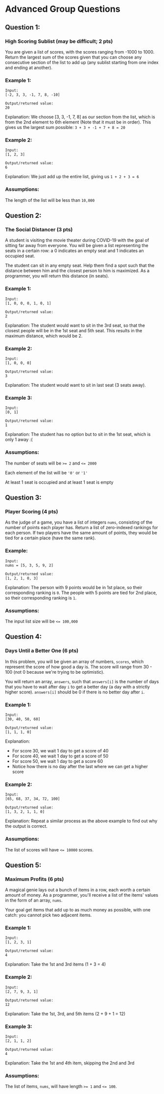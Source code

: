 # Advanced Group Questions


## Question 1: 
### High Scoring Sublist (may be difficult; 2 pts)
You are given a list of scores, with the scores ranging from -1000 to 1000. Return the largest sum of the scores given that you can choose any consecutive section of the list to add up (any sublist starting from one index and ending at another). 

### Example 1:
```
Input:
[-2, 3, 3, -1, 7, 8, -10]

Output/returned value:
20
```

Explanation:
We choose [3, 3, -1, 7, 8] as our section from the list, which is from the 2nd element to 6th element (Note that it must be in order). This gives us the largest sum possible: `3 + 3 + -1 + 7 + 8 = 20`

### Example 2:
```
Input:
[1, 2, 3]

Output/returned value:
6
```

Explanation:
We just add up the entire list, giving us `1 + 2 + 3 = 6`

### Assumptions:
The length of the list will be less than `10,000`




## Question 2: 
### The Social Distancer (3 pts)
A student is visiting the movie theater during COVID-19 with the goal of sitting far away from everyone. You will be given a list representing the seats in a certain row: a 0 indicates an empty seat and 1 indicates an occupied seat. 

The student can sit in any empty seat. Help them find a spot such that the distance between him and the closest person to him is maximized. As a programmer, you will return this distance (in seats). 

### Example 1:
```
Input:
[1, 0, 0, 0, 1, 0, 1]

Output/returned value:
2
```

Explanation:
The student would want to sit in the 3rd seat, so that the closest people will be in the 1st seat and 5th seat. This results in the maximum distance, which would be 2.

### Example 2:
```
Input:
[1, 0, 0, 0]

Output/returned value:
3
```

Explanation:
The student would want to sit in last seat (3 seats away).

### Example 3:
```
Input:
[0, 1]

Output/returned value:
1
```

Explanation:
The student has no option but to sit in the 1st seat, which is only 1 away :(

### Assumptions:
The number of seats will be `>= 2` and `<= 2000`

Each element of the list will be `'0'` or `'1'`

At least 1 seat is occupied and at least 1 seat is empty




## Question 3: 
### Player Scoring (4 pts)
As the judge of a game, you have a list of integers `nums`, consisting of the number of points each player has. Return a list of zero-indexed rankings for each person. If two players have the same amount of points, they would be tied for a certain place (have the same rank).

### Example:
```
Input:
nums = [5, 3, 5, 9, 2]

Output/returned value:
[1, 2, 1, 0, 3]
```
Explanation:
The person with 9 points would be in 1st place, so their corresponding ranking is `0`. The people with 5 points are tied for 2nd place, so their corresponding ranking is `1`.

### Assumptions:
The input list size will be `<= 100,000`




## Question 4: 
### Days Until a Better One (6 pts)
In this problem, you will be given an array of numbers, `scores`, which represent the score of how good a day is. The score will range from 30 - 100 (not 0 because we're trying to be optimistic). 

You will return an array, `answers`, such that `answers[i]` is the number of days that you have to wait after day `i` to get a better day (a day with a strictly higher score). `answers[i]` should be 0 if there is no better day after `i`. 

### Example 1:
```
Input:
[30, 40, 50, 60]

Output/returned value:
[1, 1, 1, 0]
```

Explanation:
* For score 30, we wait 1 day to get a score of 40
* For score 40, we wait 1 day to get a score of 50
* For score 50, we wait 1 day to get a score 60
* Notice how there is no day after the last where we can get a higher score

### Example 2:
```
Input:
[65, 68, 37, 34, 72, 100]

Output/returned value:
[1, 3, 2, 1, 1, 0]
```

Explanation:
Repeat a similar process as the above example to find out why the output is correct.

### Assumptions: 
The list of scores will have `<= 10000` scores. 




## Question 5: 
### Maximum Profits (6 pts)
A magical genie lays out a bunch of items in a row, each worth a certain amount of money. As a programmer, you'll receive a list of the items' values in the form of an array, `nums`. 

Your goal get items that add up to as much money as possible, with one catch: you cannot pick two adjacent items.

### Example 1:
```
Input:
[1, 2, 3, 1]

Output/returned value:
4
```

Explanation:
Take the 1st and 3rd items (1 + 3 = 4)

### Example 2:
```
Input:
[2, 7, 9, 3, 1]

Output/returned value:
12
```

Explanation:
Take the 1st, 3rd, and 5th items (2 + 9 + 1 = 12)

### Example 3:
```
Input:
[2, 1, 1, 2]

Output/returned value:
4
```

Explanation:
Take the 1st and 4th item, skipping the 2nd and 3rd

### Assumptions: 
The list of items, `nums`, will have length `>= 1` and `<= 100`. 
